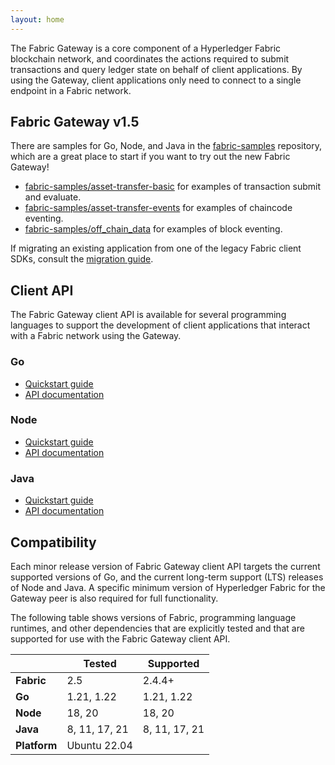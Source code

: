 ```yaml
---
layout: home
---
```


The Fabric Gateway is a core component of a Hyperledger Fabric blockchain network, and coordinates the actions required to submit transactions and query ledger state on behalf of client applications. By using the Gateway, client applications only need to connect to a single endpoint in a Fabric network.

## Fabric Gateway v1.5

There are samples for Go, Node, and Java in the [fabric-samples](https://github.com/hyperledger/fabric-samples) repository, which are a great place to start if you want to try out the new Fabric Gateway!

- [fabric-samples/asset-transfer-basic](https://github.com/hyperledger/fabric-samples/tree/main/asset-transfer-basic) for examples of transaction submit and evaluate.
- [fabric-samples/asset-transfer-events](https://github.com/hyperledger/fabric-samples/tree/main/asset-transfer-events) for examples of chaincode eventing.
- [fabric-samples/off_chain_data](https://github.com/hyperledger/fabric-samples/tree/main/off_chain_data) for examples of block eventing.

If migrating an existing application from one of the legacy Fabric client SDKs, consult the [migration guide](migration).

## Client API

The Fabric Gateway client API is available for several programming languages to support the development of client applications that interact with a Fabric network using the Gateway.

### Go

- [Quickstart guide](https://github.com/hyperledger/fabric-gateway/blob/main/pkg/client/README.md)
- [API documentation](https://pkg.go.dev/github.com/hyperledger/fabric-gateway/pkg/client)

### Node

- [Quickstart guide](https://github.com/hyperledger/fabric-gateway/blob/main/node/README.md)
- [API documentation](https://hyperledger.github.io/fabric-gateway/main/api/node/)

### Java

- [Quickstart guide](https://github.com/hyperledger/fabric-gateway/blob/main/java/README.md)
- [API documentation](https://hyperledger.github.io/fabric-gateway/main/api/java/)

## Compatibility

Each minor release version of Fabric Gateway client API targets the current supported versions of Go, and the current long-term support (LTS) releases of Node and Java. A specific minimum version of Hyperledger Fabric for the Gateway peer is also required for full functionality.

The following table shows versions of Fabric, programming language runtimes, and other dependencies that are explicitly tested and that are supported for use with the Fabric Gateway client API.

|              | Tested        | Supported     |
| ------------ | ------------- | ------------- |
| **Fabric**   | 2.5           | 2.4.4+        |
| **Go**       | 1.21, 1.22    | 1.21, 1.22    |
| **Node**     | 18, 20        | 18, 20        |
| **Java**     | 8, 11, 17, 21 | 8, 11, 17, 21 |
| **Platform** | Ubuntu 22.04  |               |

